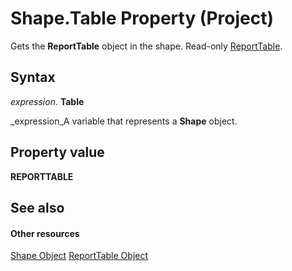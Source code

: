 
# Shape.Table Property (Project)
Gets the  **ReportTable** object in the shape. Read-only [ReportTable](db9846c7-fd53-ae5a-7a43-35dfc60f4fe4.md).

## Syntax

 _expression_. **Table**

 _expression_A variable that represents a  **Shape** object.


## Property value

 **REPORTTABLE**


## See also


#### Other resources


 [Shape Object](d2b32bcd-5595-a4a7-9772-feb25fd0103a.md)
 [ReportTable Object](db9846c7-fd53-ae5a-7a43-35dfc60f4fe4.md)
